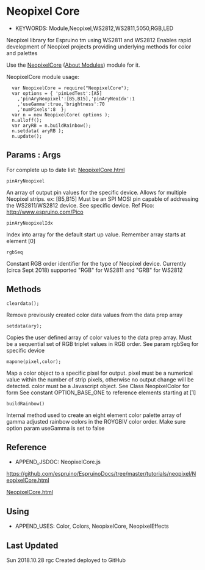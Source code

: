 <!--- Copyright (c) 2018 Robin G. Cox  See the file LICENSE for copying permission -->
Neopixel Core
=====================

* KEYWORDS: Module,Neopixel,WS2812,WS2811,5050,RGB,LED

Neopixel library for Espruino tm using WS2811 and WS2812
Enables rapid development of Neopixel projects providing underlying methods for color and palettes


Use the [NeopixelCore](/modules/NeopixelCore.js) ([About Modules](/Modules)) module for it.


NeopixelCore module usage:

```
  var NeopixelCore = require("NeopixelCore");
  var options = { 'pinLedTest':[A5]
    ,'pinAryNeopixel':[B5,B15],'pinAryNeoIdx':1
    ,'useGamma':true,'brightness':70
    ,'numPixels':8  };
  var n = new NeopixelCore( options );
  n.alloff();
  var aryRB = n.buildRainbow();
  n.setdata( aryRB );
  n.update();
```


Params : Args
-------------

For complete up to date list:   [NeopixelCore.html](/tutorials/neopixel/NeopixelCore.html)


```
pinAryNeopixel
```
An array of output pin values for the specific device. Allows for multiple Neopixel strips. ex: [B5,B15]
Must be an SPI MOSI pin capable of addressing the WS2811/WS2812 device. See specific device. Ref Pico: http://www.espruino.com/Pico

```
pinAryNeopixelIdx
```
Index into array for the default start up value. Remember array starts at element [0]
 
```
rgbSeq
```
Constant RGB order identifier for the type of Neopixel device. Currently (circa Sept 2018) supported "RGB" for WS2811 and "GRB" for WS2812




Methods
-------

```
cleardata();
```
Remove previously created color data values from the data prep array

```
setdata(ary);
```
Copies the user defined array of color values to the data prep array. Must be a sequential set of RGB triplet values in RGB order.
See param rgbSeq for specific device


```
mapone(pixel,color);
```
Map a color object to a specific pixel for output. pixel must be a numerical value within the number of strip pixels, otherwise
no output change will be detected. color must be a Javascript object. See Class NeopixelColor for form 
See constant OPTION_BASE_ONE to reference elements starting at [1]






```
buildRainbow()
```
Internal method used to create an eight element color palette array of gamma adjusted rainbow colors in the ROYGBIV color order.
Make sure option param useGamma is set to false





Reference
  ---------

  * APPEND_JSDOC:  NeopixelCore.js  

  https://github.com/espruino/EspruinoDocs/tree/master/tutorials/neopixel/NeopixelCore.html

  [NeopixelCore.html](/tutorials/neopixel/NeopixelCore.html)


  Using
  -----

  * APPEND_USES: Color, Colors, NeopixelCore, NeopixelEffects

  
  
  Last Updated
  ------------
  
  Sun 2018.10.28  rgc Created deployed to GitHub  